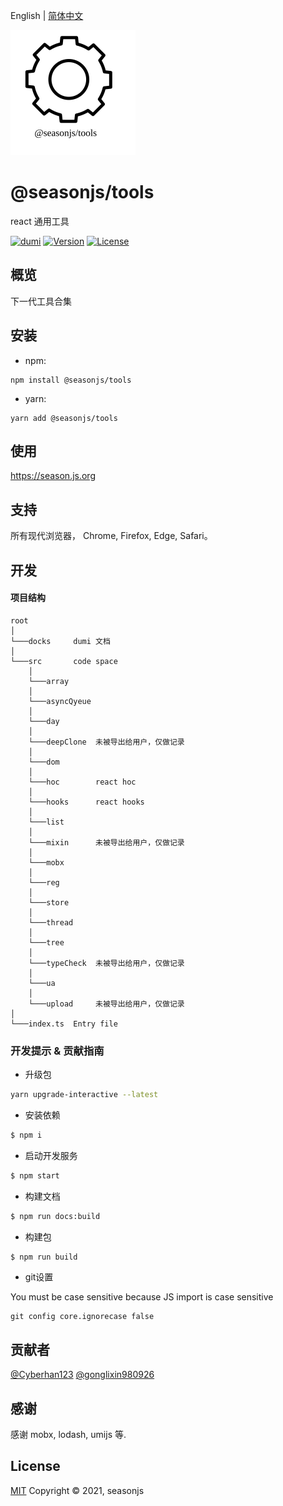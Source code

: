 
English | [简体中文](./README.zh-CN.md)


<img src="./docs/public/icon.svg" width="200">

# @seasonjs/tools


react 通用工具 
  
<p align="center">

[![dumi](https://img.shields.io/badge/docs%20by-dumi-blue)](https://github.com/umijs/dumi)
<a href="https://www.npmjs.com/package/@seasonjs/tools"><img src="https://img.shields.io/npm/v/@seasonjs/tools.svg?sanitize=true" alt="Version"></a>
<a href="https://www.npmjs.com/package/@seasonjs/tools"><img src="https://img.shields.io/npm/l/@seasonjs/tools.svg?sanitize=true" alt="License"></a>

</p>

## 概览

下一代工具合集


## 安装

- npm:

```shell
npm install @seasonjs/tools
```

- yarn:

```shell
yarn add @seasonjs/tools
```

## 使用

https://season.js.org

## 支持

所有现代浏览器， Chrome, Firefox, Edge, Safari。

## 开发


#### 项目结构
```
root
│
└───docks     dumi 文档
│   
└───src       code space
    │   
    └───array 
    │   
    └───asyncQyeue
    │   
    └───day
    │   
    └───deepClone  未被导出给用户，仅做记录
    │   
    └───dom      
    │   
    └───hoc        react hoc
    │   
    └───hooks      react hooks
    │   
    └───list          
    │   
    └───mixin      未被导出给用户，仅做记录
    │   
    └───mobx
    │   
    └───reg
    │   
    └───store
    │   
    └───thread
    │   
    └───tree
    │   
    └───typeCheck  未被导出给用户，仅做记录
    │   
    └───ua
    │   
    └───upload     未被导出给用户，仅做记录
│   
└───index.ts  Entry file
```

### 开发提示 & 贡献指南

- 升级包

```bash
yarn upgrade-interactive --latest
```

- 安装依赖

```bash
$ npm i
```

- 启动开发服务

```bash
$ npm start
```

- 构建文档

```bash
$ npm run docs:build
```

- 构建包

```bash
$ npm run build
```

- git设置
 
You must be case sensitive because JS import is case sensitive

```
git config core.ignorecase false
```
## 贡献者

[@Cyberhan123](https://github.com/cyberhan123)
[@gonglixin980926](https://github.com/gonglixin980926)


## 感谢

感谢 mobx, lodash, umijs 等.

## License

[MIT](LICENSE)
Copyright © 2021, seasonjs